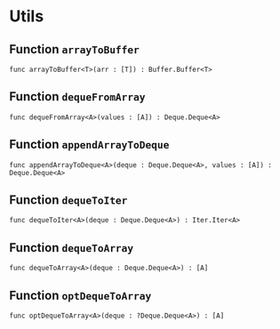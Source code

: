 # Utils

## Function `arrayToBuffer`
`func arrayToBuffer<T>(arr : [T]) : Buffer.Buffer<T>`


## Function `dequeFromArray`
`func dequeFromArray<A>(values : [A]) : Deque.Deque<A>`


## Function `appendArrayToDeque`
`func appendArrayToDeque<A>(deque : Deque.Deque<A>, values : [A]) : Deque.Deque<A>`


## Function `dequeToIter`
`func dequeToIter<A>(deque : Deque.Deque<A>) : Iter.Iter<A>`


## Function `dequeToArray`
`func dequeToArray<A>(deque : Deque.Deque<A>) : [A]`


## Function `optDequeToArray`
`func optDequeToArray<A>(deque : ?Deque.Deque<A>) : [A]`

